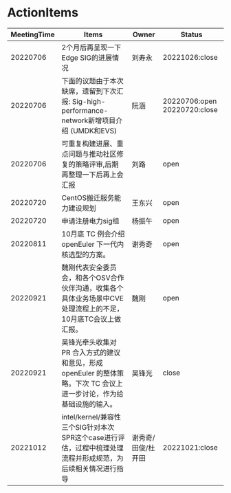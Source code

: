 # ActionItems
| MeetingTime | Items | Owner | Status|
|--|--|--|--|
| 20220706 | 2个月后再呈现一下Edge SIG的进展情况 | 刘寿永 |20221026:close |
|20220706|下面的议题由于本次缺席，遗留到下次汇报: Sig-high-performance-network新增项目介绍 (UMDK和EVS)| 阮涵 |20220706:open 20220720:close |
|20220706|可重复构建进展、重点问题与推动社区修复的策略评审,后期再整理一下后再上会汇报|刘路|open|
|20220720|CentOS搬迁服务能力建设规划|王东兴|open|
|20220720|申请注册电力sig组|杨振午|open|
|20220811|10月底 TC 例会介绍 openEuler 下一代内核选型的方案。|谢秀奇|open|
|20220921|魏刚代表安全委员会，和各个OSV合作伙伴沟通，收集各个具体业务场景中CVE处理流程上的不足，10月底TC会议上做汇报。 |魏刚|open|
|20220921|吴锋光牵头收集对 PR 合入方式的建议和意见，形成 openEuler 的整体策略。下次 TC 会议上进一步讨论，作为给基础设施的输入。 |吴锋光|close|
|20221012|intel/kernel/兼容性三个SIG针对本次SPR这个case进行评估，过程中梳理处理流程并形成规范，为后续相关情况进行指导 |谢秀奇/田俊/杜开田|20221021:close|